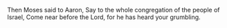 Then Moses said to Aaron, Say to the whole congregation of the people of Israel, Come near before the Lord, for he has heard your grumbling.
